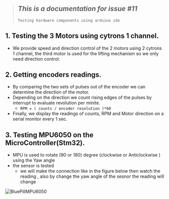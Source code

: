 > ## ***This is a documentation for issue #11***    
> `Testing hardware components using arduino ide`

## 1. Testing the 3 Motors using cytrons 1 channel.
- We provide speed and direction control of the 2 motors using 2 cytrons 1 channel, the third motor is used for the lifting mechanism so we only need direction control.

## 2. Getting encoders readings.
-   By comparing the two sets of pulses out of the encoder we can determine the direction of the motor.
-   Depending on the direction we count rising edges of the pulses by interrupt to evaluate revolution per minite. 
     - `RPM = ( counts / encoder resolution )*60`
- Finally, we display the readings of counts, RPM and Motor direction on a serial monitor every 1 sec.

## 3. Testing MPU6050 on the MicroController(Stm32).
-  MPU is used to rotate (90 or 180) degree (clockwise or Anticlockwise ) using the Yaw angle 
-  the sensor is tested 
    - we will make the connection like in the figure below then watch the reading , also by change the yaw angle of the sesnor the reading will change 

![BluePillMPU6050](https://user-images.githubusercontent.com/93758246/232246374-b5e06a53-7a0c-4528-87cf-b770c5909e74.png)

